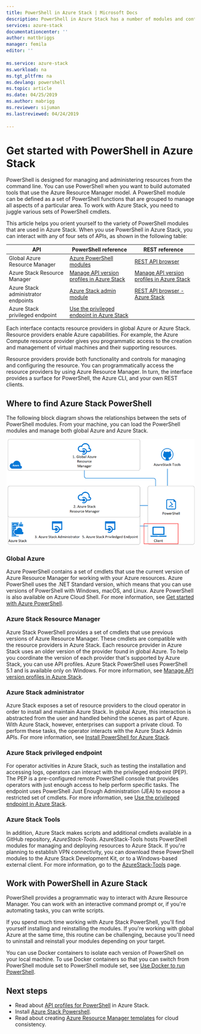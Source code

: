 ```yaml
---
title: PowerShell in Azure Stack | Microsoft Docs
description: PowerShell in Azure Stack has a number of modules and contexts.
services: azure-stack
documentationcenter: ''
author: mattbriggs
manager: femila
editor: ''

ms.service: azure-stack
ms.workload: na
ms.tgt_pltfrm: na
ms.devlang: powershell
ms.topic: article
ms.date: 04/25/2019
ms.author: mabrigg
ms.reviewer: sijuman
ms.lastreviewed: 04/24/2019

---
```


# Get started with PowerShell in Azure Stack

PowerShell is designed for managing and administering resources from the command line. You can use PowerShell when you want to build automated tools that use the Azure Resource Manager model. A PowerShell module can be defined as a set of PowerShell functions that are grouped to manage all aspects of a particular area. To work with Azure Stack, you need to juggle various sets of PowerShell cmdlets.

This article helps you orient yourself to the variety of PowerShell modules that are used in Azure Stack. When you use PowerShell in Azure Stack, you can interact with any of four sets of APIs, as shown in the following table:

| API | PowerShell reference | REST reference |
| --- | --- | --- |
| Global Azure Resource Manager | [Azure PowerShell modules](https://github.com/Azure/azure-powershell/blob/master/documentation/azure-powershell-modules.md) | [REST API browser](https://docs.microsoft.com/rest/api/) |
| Azure Stack Resource Manager | [Manage API version profiles in Azure Stack](azure-stack-version-profiles.md) | [Manage API version profiles in Azure Stack](azure-stack-version-profiles.md) |
| Azure Stack administrator endpoints | [Azure Stack admin module](https://docs.microsoft.com/powershell/azure/azure-stack/overview) | [REST API browser - Azure Stack](https://docs.microsoft.com/rest/api/?term=Azure%20Azure%20Stack%20Admin) |
| Azure Stack privileged endpoint | [Use the privileged endpoint in Azure Stack](../operator/azure-stack-privileged-endpoint.md) | |

Each interface contacts resource providers in global Azure or Azure Stack. Resource providers enable Azure capabilities. For example, the Azure Compute resource provider gives you programmatic access to the creation and management of virtual machines and their supporting resources.

Resource providers provide both functionality and controls for managing and configuring the resource. You can programmatically access the resource providers by using Azure Resource Manager. In turn, the interface provides a surface for PowerShell, the Azure CLI, and your own REST clients.

## Where to find Azure Stack PowerShell

The following block diagram shows the relationships between the sets of PowerShell modules. From your machine, you can load the PowerShell modules and manage both global Azure and Azure Stack.

![Azure Stack Powershell](media/azure-stack-powershell-overview/Azure-Stack-PowerShell.png)

### Global Azure

Azure PowerShell contains a set of cmdlets that use the current version of Azure Resource Manager for working with your Azure resources. Azure PowerShell uses the .NET Standard version, which means that you can use versions of PowerShell with Windows, macOS, and Linux. Azure PowerShell is also available on Azure Cloud Shell. For more information, see [Get started with Azure PowerShell](https://docs.microsoft.com/powershell/azure/get-started-azureps).

### Azure Stack Resource Manager

Azure Stack PowerShell provides a set of cmdlets that use previous versions of Azure Resource Manager. These cmdlets are compatible with the resource providers in Azure Stack. Each resource provider in Azure Stack uses an older version of the provider found in global Azure. To help you coordinate the version of each provider that's supported by Azure Stack, you can use API profiles. Azure Stack PowerShell uses PowerShell 5.1 and is available only on Windows. For more information, see [Manage API version profiles in Azure Stack](azure-stack-version-profiles.md).

### Azure Stack administrator

Azure Stack exposes a set of resource providers to the cloud operator in order to install and maintain Azure Stack. In global Azure, this interaction is abstracted from the user and handled behind the scenes as part of Azure. With Azure Stack, however, enterprises can support a private cloud. To perform these tasks, the operator interacts with the Azure Stack Admin APIs. For more information, see [Install PowerShell for Azure Stack](../operator/azure-stack-powershell-install.md).

### Azure Stack privileged endpoint

For operator activities in Azure Stack, such as testing the installation and accessing logs, operators can interact with the privileged endpoint (PEP). The PEP is a pre-configured remote PowerShell console that provides operators with just enough access to help perform specific tasks. The endpoint uses PowerShell Just Enough Administration (JEA) to expose a restricted set of cmdlets. For more information, see [Use the privileged endpoint in Azure Stack](../operator/azure-stack-privileged-endpoint.md).

### Azure Stack Tools

In addition, Azure Stack makes scripts and additional cmdlets available in a GitHub repository, *AzureStack-Tools*. AzureStack-Tools hosts PowerShell modules for managing and deploying resources to Azure Stack. If you're planning to establish VPN connectivity, you can download these PowerShell modules to the Azure Stack Development Kit, or to a Windows-based external client. For more information, go to the [AzureStack-Tools](https://github.com/Azure/AzureStack-Tools) page.

## Work with PowerShell in Azure Stack

PowerShell provides a programmatic way to interact with Azure Resource Manager. You can work with an interactive command prompt or, if you're automating tasks, you can write scripts.

If you spend much time working with Azure Stack PowerShell, you'll find yourself installing and reinstalling the modules. If you're working with global Azure at the same time, this routine can be challenging, because you'll need to uninstall and reinstall your modules depending on your target. 

You can use Docker containers to isolate each version of PowerShell on your local machine. To use Docker containers so that you can switch from PowerShell module set to PowerShell module set, see [Use Docker to run PowerShell](azure-stack-powershell-user-docker.md).


## Next steps

- Read about [API profiles for PowerShell](azure-stack-version-profiles.md) in Azure Stack.
- Install [Azure Stack Powershell](../operator/azure-stack-powershell-install.md).
- Read about creating [Azure Resource Manager templates](azure-stack-develop-templates.md) for cloud consistency.